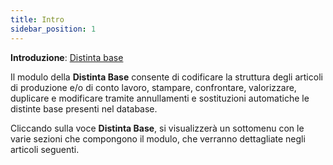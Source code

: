 ```yaml
---
title: Intro
sidebar_position: 1
---
```


**Introduzione**: [Distinta base](/docs/erp-home/registers/production/bill-of-materials/bom-intro) 

Il modulo della **Distinta Base** consente di codificare la struttura degli articoli di produzione e/o di conto lavoro, stampare, confrontare, valorizzare, duplicare e modificare tramite annullamenti e sostituzioni automatiche le distinte base presenti nel database.

Cliccando sulla voce **Distinta Base**, si visualizzerà un sottomenu con le varie sezioni che compongono il modulo, che verranno dettagliate negli articoli seguenti.